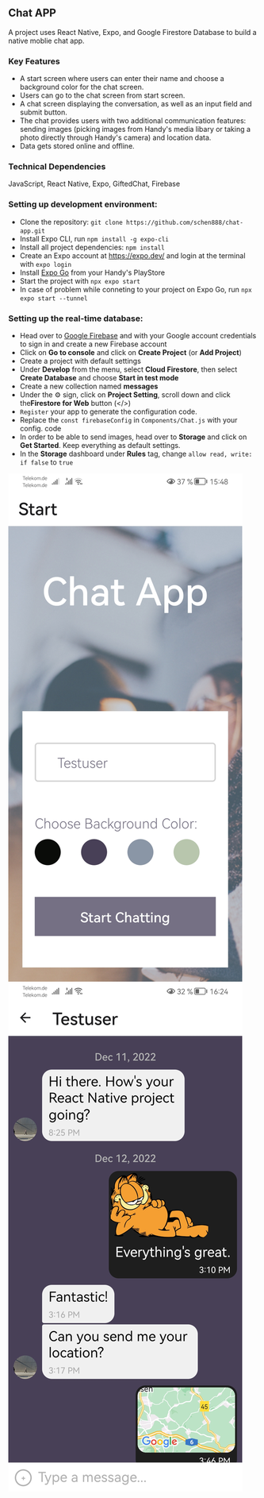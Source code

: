 ## Chat APP ##
A project uses React Native, Expo, and Google Firestore Database to build a native moblie chat app.

### Key Features ###
- A start screen where users can enter their name and choose a background color for the chat screen.
- Users can go to the chat screen from start screen.
- A chat screen displaying the conversation, as well as an input field and submit button.
- The chat provides users with two additional communication features: sending images (picking images from Handy's media libary or taking a photo directly through Handy's camera) and location data.
- Data gets stored online and offline.

### Technical Dependencies ###

JavaScript, React Native, Expo, GiftedChat, Firebase

### Setting up development environment:
- Clone the repository: `git clone https://github.com/schen888/chat-app.git`
- Install Expo CLI, run `npm install -g expo-cli`
- Install all project dependencies: `npm install`
- Create an Expo account at https://expo.dev/ and login at the terminal with `expo login`
- Install [Expo Go](https://expo.dev/client) from your Handy's PlayStore
- Start the project with `npx expo start`
- In case of problem while conneting to your project on Expo Go, run `npx expo start --tunnel`

### Setting up the real-time database:
- Head over to [Google Firebase](https://firebase.google.com/) and with your Google account credentials to sign in and create a new Firebase account
- Click on **Go to console** and click on **Create Project** (or **Add Project**)
- Create a project with default settings
- Under **Develop** from the menu, select **Cloud Firestore**, then select **Create Database** and choose **Start in test mode**
- Create a new collection named **messages**
- Under the :gear: sign, click on **Project Setting**, scroll down and click the**Firestore for Web** button (</>)
- `Register` your app to generate the configuration code.
- Replace the `const firebaseConfig` in `Components/Chat.js` with your config. code 
- In order to be able to send images, head over to **Storage** and click on **Get Started**. Keep everything as default settings.
- In the **Storage** dashboard under **Rules** tag, change `allow read, write: if false` to `true`

![A screenshot of the start view in chat-app](/img/Screenshot1.jpg)
![A screenshot of the chat view in chat-app](/img/Screenshot2.jpg)